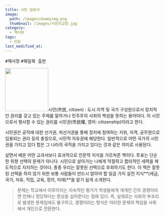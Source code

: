 ```yaml
---
title: 시민 입문서
image: 
  path: /images/dummyimg.png
  thumbnail: /images/시민의교양.jpg
category:
  - 책리뷰
tags:
  - 인문
last_modified_at:
---
```


<kbd>#채사장</kbd> <kbd>#웨일북 출판</kbd> 

<img src="https://img.ridicdn.net/cover/2127000001/xxlarge" style="width: 140px" class="align-right" alt=""/>시민(市民, citizen)
: 도시 지역 및 국가 구성원으로서 정치적인 권리를 갖고 있는 주체를 말하거나 민주주의 사회의 백성을 뜻하는 용어이다. 이 시민으로서 행사할 수 있는 권리를 시민권(市民權, 영어: citizenship)이라고 한다.

시민권은 공직에 대한 선거권, 피선거권을 통해 정치에 참여하는 지위, 자격, 공무원으로 임용되는 권리 등의 총칭으로, 시민적 자유권에 해당한다. 일반적으로 어떤 국가의 시민권을 가지고 있다 함은 그 나라의 국적을 가지고 있다는 것과 같은 의미로 사용된다.

살면서 배운 어떤 교과서보다 효과적으로 인문학 지식을 가르쳐준 책이다. 투표는 단순한 취향 선택의 문제가 아니다. 시민으로 살아가는 나에게 적절하고 합리적인 세력을 제도적으로 지지하는 것이다. 종종 우리는 잘못된 선택으로 후회하기도 한다. 이 책은 잘못된 선택을 하지 않기 위한 보통 사람들이 반드시 알아야 할 일곱 가지 실전 지식**(세금, 국가, 자유, 직업, 교육, 정의, 미래)**을 알기 쉽게 소개한다. 

> 문제는 학교에서 이루어지는 지속적인 평가가 학생들에게 개개인 간의 경쟁이라면 언제나 정당하다는 환상을 심어준다는 점에 있다. 즉, 실제로는 사회의 부조리로 발생한 문제임에도 불구하고, 경쟁이라는 형식은 이러한 문제의 책임을 사회에서 개인으로 전환한다.
>

